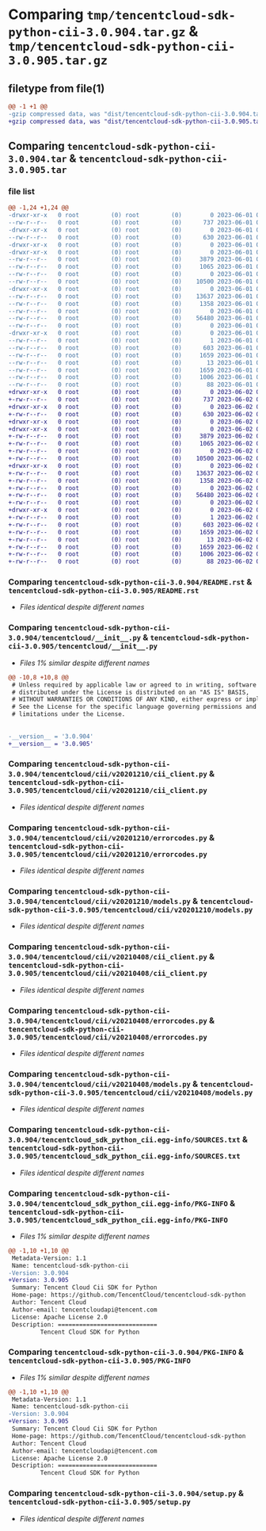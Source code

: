 # Comparing `tmp/tencentcloud-sdk-python-cii-3.0.904.tar.gz` & `tmp/tencentcloud-sdk-python-cii-3.0.905.tar.gz`

## filetype from file(1)

```diff
@@ -1 +1 @@
-gzip compressed data, was "dist/tencentcloud-sdk-python-cii-3.0.904.tar", last modified: Thu Jun  1 02:29:49 2023, max compression
+gzip compressed data, was "dist/tencentcloud-sdk-python-cii-3.0.905.tar", last modified: Fri Jun  2 00:23:53 2023, max compression
```

## Comparing `tencentcloud-sdk-python-cii-3.0.904.tar` & `tencentcloud-sdk-python-cii-3.0.905.tar`

### file list

```diff
@@ -1,24 +1,24 @@
-drwxr-xr-x   0 root         (0) root         (0)        0 2023-06-01 02:29:49.000000 tencentcloud-sdk-python-cii-3.0.904/
--rw-r--r--   0 root         (0) root         (0)      737 2023-06-01 02:29:49.000000 tencentcloud-sdk-python-cii-3.0.904/README.rst
-drwxr-xr-x   0 root         (0) root         (0)        0 2023-06-01 02:29:49.000000 tencentcloud-sdk-python-cii-3.0.904/tencentcloud/
--rw-r--r--   0 root         (0) root         (0)      630 2023-06-01 02:29:49.000000 tencentcloud-sdk-python-cii-3.0.904/tencentcloud/__init__.py
-drwxr-xr-x   0 root         (0) root         (0)        0 2023-06-01 02:29:49.000000 tencentcloud-sdk-python-cii-3.0.904/tencentcloud/cii/
-drwxr-xr-x   0 root         (0) root         (0)        0 2023-06-01 02:29:49.000000 tencentcloud-sdk-python-cii-3.0.904/tencentcloud/cii/v20201210/
--rw-r--r--   0 root         (0) root         (0)     3879 2023-06-01 02:29:49.000000 tencentcloud-sdk-python-cii-3.0.904/tencentcloud/cii/v20201210/cii_client.py
--rw-r--r--   0 root         (0) root         (0)     1065 2023-06-01 02:29:49.000000 tencentcloud-sdk-python-cii-3.0.904/tencentcloud/cii/v20201210/errorcodes.py
--rw-r--r--   0 root         (0) root         (0)        0 2023-06-01 02:29:49.000000 tencentcloud-sdk-python-cii-3.0.904/tencentcloud/cii/v20201210/__init__.py
--rw-r--r--   0 root         (0) root         (0)    10500 2023-06-01 02:29:49.000000 tencentcloud-sdk-python-cii-3.0.904/tencentcloud/cii/v20201210/models.py
-drwxr-xr-x   0 root         (0) root         (0)        0 2023-06-01 02:29:49.000000 tencentcloud-sdk-python-cii-3.0.904/tencentcloud/cii/v20210408/
--rw-r--r--   0 root         (0) root         (0)    13637 2023-06-01 02:29:49.000000 tencentcloud-sdk-python-cii-3.0.904/tencentcloud/cii/v20210408/cii_client.py
--rw-r--r--   0 root         (0) root         (0)     1358 2023-06-01 02:29:49.000000 tencentcloud-sdk-python-cii-3.0.904/tencentcloud/cii/v20210408/errorcodes.py
--rw-r--r--   0 root         (0) root         (0)        0 2023-06-01 02:29:49.000000 tencentcloud-sdk-python-cii-3.0.904/tencentcloud/cii/v20210408/__init__.py
--rw-r--r--   0 root         (0) root         (0)    56480 2023-06-01 02:29:49.000000 tencentcloud-sdk-python-cii-3.0.904/tencentcloud/cii/v20210408/models.py
--rw-r--r--   0 root         (0) root         (0)        0 2023-06-01 02:29:49.000000 tencentcloud-sdk-python-cii-3.0.904/tencentcloud/cii/__init__.py
-drwxr-xr-x   0 root         (0) root         (0)        0 2023-06-01 02:29:49.000000 tencentcloud-sdk-python-cii-3.0.904/tencentcloud_sdk_python_cii.egg-info/
--rw-r--r--   0 root         (0) root         (0)        1 2023-06-01 02:29:49.000000 tencentcloud-sdk-python-cii-3.0.904/tencentcloud_sdk_python_cii.egg-info/dependency_links.txt
--rw-r--r--   0 root         (0) root         (0)      603 2023-06-01 02:29:49.000000 tencentcloud-sdk-python-cii-3.0.904/tencentcloud_sdk_python_cii.egg-info/SOURCES.txt
--rw-r--r--   0 root         (0) root         (0)     1659 2023-06-01 02:29:49.000000 tencentcloud-sdk-python-cii-3.0.904/tencentcloud_sdk_python_cii.egg-info/PKG-INFO
--rw-r--r--   0 root         (0) root         (0)       13 2023-06-01 02:29:49.000000 tencentcloud-sdk-python-cii-3.0.904/tencentcloud_sdk_python_cii.egg-info/top_level.txt
--rw-r--r--   0 root         (0) root         (0)     1659 2023-06-01 02:29:49.000000 tencentcloud-sdk-python-cii-3.0.904/PKG-INFO
--rw-r--r--   0 root         (0) root         (0)     1006 2023-06-01 02:29:49.000000 tencentcloud-sdk-python-cii-3.0.904/setup.py
--rw-r--r--   0 root         (0) root         (0)       88 2023-06-01 02:29:49.000000 tencentcloud-sdk-python-cii-3.0.904/setup.cfg
+drwxr-xr-x   0 root         (0) root         (0)        0 2023-06-02 00:23:53.000000 tencentcloud-sdk-python-cii-3.0.905/
+-rw-r--r--   0 root         (0) root         (0)      737 2023-06-02 00:23:53.000000 tencentcloud-sdk-python-cii-3.0.905/README.rst
+drwxr-xr-x   0 root         (0) root         (0)        0 2023-06-02 00:23:53.000000 tencentcloud-sdk-python-cii-3.0.905/tencentcloud/
+-rw-r--r--   0 root         (0) root         (0)      630 2023-06-02 00:23:53.000000 tencentcloud-sdk-python-cii-3.0.905/tencentcloud/__init__.py
+drwxr-xr-x   0 root         (0) root         (0)        0 2023-06-02 00:23:53.000000 tencentcloud-sdk-python-cii-3.0.905/tencentcloud/cii/
+drwxr-xr-x   0 root         (0) root         (0)        0 2023-06-02 00:23:53.000000 tencentcloud-sdk-python-cii-3.0.905/tencentcloud/cii/v20201210/
+-rw-r--r--   0 root         (0) root         (0)     3879 2023-06-02 00:23:53.000000 tencentcloud-sdk-python-cii-3.0.905/tencentcloud/cii/v20201210/cii_client.py
+-rw-r--r--   0 root         (0) root         (0)     1065 2023-06-02 00:23:53.000000 tencentcloud-sdk-python-cii-3.0.905/tencentcloud/cii/v20201210/errorcodes.py
+-rw-r--r--   0 root         (0) root         (0)        0 2023-06-02 00:23:53.000000 tencentcloud-sdk-python-cii-3.0.905/tencentcloud/cii/v20201210/__init__.py
+-rw-r--r--   0 root         (0) root         (0)    10500 2023-06-02 00:23:53.000000 tencentcloud-sdk-python-cii-3.0.905/tencentcloud/cii/v20201210/models.py
+drwxr-xr-x   0 root         (0) root         (0)        0 2023-06-02 00:23:53.000000 tencentcloud-sdk-python-cii-3.0.905/tencentcloud/cii/v20210408/
+-rw-r--r--   0 root         (0) root         (0)    13637 2023-06-02 00:23:53.000000 tencentcloud-sdk-python-cii-3.0.905/tencentcloud/cii/v20210408/cii_client.py
+-rw-r--r--   0 root         (0) root         (0)     1358 2023-06-02 00:23:53.000000 tencentcloud-sdk-python-cii-3.0.905/tencentcloud/cii/v20210408/errorcodes.py
+-rw-r--r--   0 root         (0) root         (0)        0 2023-06-02 00:23:53.000000 tencentcloud-sdk-python-cii-3.0.905/tencentcloud/cii/v20210408/__init__.py
+-rw-r--r--   0 root         (0) root         (0)    56480 2023-06-02 00:23:53.000000 tencentcloud-sdk-python-cii-3.0.905/tencentcloud/cii/v20210408/models.py
+-rw-r--r--   0 root         (0) root         (0)        0 2023-06-02 00:23:53.000000 tencentcloud-sdk-python-cii-3.0.905/tencentcloud/cii/__init__.py
+drwxr-xr-x   0 root         (0) root         (0)        0 2023-06-02 00:23:53.000000 tencentcloud-sdk-python-cii-3.0.905/tencentcloud_sdk_python_cii.egg-info/
+-rw-r--r--   0 root         (0) root         (0)        1 2023-06-02 00:23:53.000000 tencentcloud-sdk-python-cii-3.0.905/tencentcloud_sdk_python_cii.egg-info/dependency_links.txt
+-rw-r--r--   0 root         (0) root         (0)      603 2023-06-02 00:23:53.000000 tencentcloud-sdk-python-cii-3.0.905/tencentcloud_sdk_python_cii.egg-info/SOURCES.txt
+-rw-r--r--   0 root         (0) root         (0)     1659 2023-06-02 00:23:53.000000 tencentcloud-sdk-python-cii-3.0.905/tencentcloud_sdk_python_cii.egg-info/PKG-INFO
+-rw-r--r--   0 root         (0) root         (0)       13 2023-06-02 00:23:53.000000 tencentcloud-sdk-python-cii-3.0.905/tencentcloud_sdk_python_cii.egg-info/top_level.txt
+-rw-r--r--   0 root         (0) root         (0)     1659 2023-06-02 00:23:53.000000 tencentcloud-sdk-python-cii-3.0.905/PKG-INFO
+-rw-r--r--   0 root         (0) root         (0)     1006 2023-06-02 00:23:53.000000 tencentcloud-sdk-python-cii-3.0.905/setup.py
+-rw-r--r--   0 root         (0) root         (0)       88 2023-06-02 00:23:53.000000 tencentcloud-sdk-python-cii-3.0.905/setup.cfg
```

### Comparing `tencentcloud-sdk-python-cii-3.0.904/README.rst` & `tencentcloud-sdk-python-cii-3.0.905/README.rst`

 * *Files identical despite different names*

### Comparing `tencentcloud-sdk-python-cii-3.0.904/tencentcloud/__init__.py` & `tencentcloud-sdk-python-cii-3.0.905/tencentcloud/__init__.py`

 * *Files 1% similar despite different names*

```diff
@@ -10,8 +10,8 @@
 # Unless required by applicable law or agreed to in writing, software
 # distributed under the License is distributed on an "AS IS" BASIS,
 # WITHOUT WARRANTIES OR CONDITIONS OF ANY KIND, either express or implied.
 # See the License for the specific language governing permissions and
 # limitations under the License.
 
 
-__version__ = '3.0.904'
+__version__ = '3.0.905'
```

### Comparing `tencentcloud-sdk-python-cii-3.0.904/tencentcloud/cii/v20201210/cii_client.py` & `tencentcloud-sdk-python-cii-3.0.905/tencentcloud/cii/v20201210/cii_client.py`

 * *Files identical despite different names*

### Comparing `tencentcloud-sdk-python-cii-3.0.904/tencentcloud/cii/v20201210/errorcodes.py` & `tencentcloud-sdk-python-cii-3.0.905/tencentcloud/cii/v20201210/errorcodes.py`

 * *Files identical despite different names*

### Comparing `tencentcloud-sdk-python-cii-3.0.904/tencentcloud/cii/v20201210/models.py` & `tencentcloud-sdk-python-cii-3.0.905/tencentcloud/cii/v20201210/models.py`

 * *Files identical despite different names*

### Comparing `tencentcloud-sdk-python-cii-3.0.904/tencentcloud/cii/v20210408/cii_client.py` & `tencentcloud-sdk-python-cii-3.0.905/tencentcloud/cii/v20210408/cii_client.py`

 * *Files identical despite different names*

### Comparing `tencentcloud-sdk-python-cii-3.0.904/tencentcloud/cii/v20210408/errorcodes.py` & `tencentcloud-sdk-python-cii-3.0.905/tencentcloud/cii/v20210408/errorcodes.py`

 * *Files identical despite different names*

### Comparing `tencentcloud-sdk-python-cii-3.0.904/tencentcloud/cii/v20210408/models.py` & `tencentcloud-sdk-python-cii-3.0.905/tencentcloud/cii/v20210408/models.py`

 * *Files identical despite different names*

### Comparing `tencentcloud-sdk-python-cii-3.0.904/tencentcloud_sdk_python_cii.egg-info/SOURCES.txt` & `tencentcloud-sdk-python-cii-3.0.905/tencentcloud_sdk_python_cii.egg-info/SOURCES.txt`

 * *Files identical despite different names*

### Comparing `tencentcloud-sdk-python-cii-3.0.904/tencentcloud_sdk_python_cii.egg-info/PKG-INFO` & `tencentcloud-sdk-python-cii-3.0.905/tencentcloud_sdk_python_cii.egg-info/PKG-INFO`

 * *Files 1% similar despite different names*

```diff
@@ -1,10 +1,10 @@
 Metadata-Version: 1.1
 Name: tencentcloud-sdk-python-cii
-Version: 3.0.904
+Version: 3.0.905
 Summary: Tencent Cloud Cii SDK for Python
 Home-page: https://github.com/TencentCloud/tencentcloud-sdk-python
 Author: Tencent Cloud
 Author-email: tencentcloudapi@tencent.com
 License: Apache License 2.0
 Description: ============================
         Tencent Cloud SDK for Python
```

### Comparing `tencentcloud-sdk-python-cii-3.0.904/PKG-INFO` & `tencentcloud-sdk-python-cii-3.0.905/PKG-INFO`

 * *Files 1% similar despite different names*

```diff
@@ -1,10 +1,10 @@
 Metadata-Version: 1.1
 Name: tencentcloud-sdk-python-cii
-Version: 3.0.904
+Version: 3.0.905
 Summary: Tencent Cloud Cii SDK for Python
 Home-page: https://github.com/TencentCloud/tencentcloud-sdk-python
 Author: Tencent Cloud
 Author-email: tencentcloudapi@tencent.com
 License: Apache License 2.0
 Description: ============================
         Tencent Cloud SDK for Python
```

### Comparing `tencentcloud-sdk-python-cii-3.0.904/setup.py` & `tencentcloud-sdk-python-cii-3.0.905/setup.py`

 * *Files identical despite different names*

